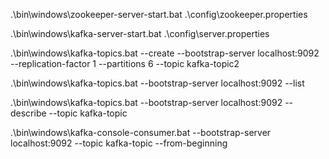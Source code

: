 .\bin\windows\zookeeper-server-start.bat .\config\zookeeper.properties  
 
.\bin\windows\kafka-server-start.bat .\config\server.properties  

.\bin\windows\kafka-topics.bat --create --bootstrap-server localhost:9092 --replication-factor 1 --partitions 6 --topic kafka-topic2  

.\bin\windows\kafka-topics.bat --bootstrap-server localhost:9092 --list

.\bin\windows\kafka-topics.bat --bootstrap-server localhost:9092 --describe --topic kafka-topic 

.\bin\windows\kafka-console-consumer.bat --bootstrap-server localhost:9092 --topic kafka-topic --from-beginning  

